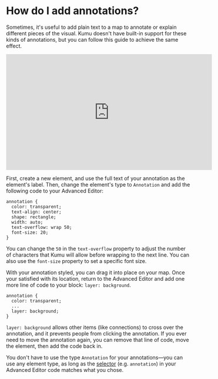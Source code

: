 # How do I add annotations?

Sometimes, it's useful to add plain text to a map to annotate or explain different pieces of the visual. Kumu doesn't have built-in support for these kinds of annotations, but you can follow this guide to achieve the same effect.

<p><iframe width="560" height="315" src="https://www.youtube.com/embed/PGZZui7XASk" frameborder="0" allowfullscreen></iframe></p>

First, create a new element, and use the full text of your annotation as the element's label. Then, change the element's type to `Annotation` and add the following code to your Advanced Editor:

```
annotation {
  color: transparent;
  text-align: center;
  shape: rectangle;
  width: auto;
  text-overflow: wrap 50;
  font-size: 20;
}
```

You can change the `50` in the `text-overflow` property to adjust the number of characters that Kumu will allow before wrapping to the next line. You can also use the `font-size` property to set a specific font size.

With your annotation styled, you can drag it into place on your map. Once your satisfied with its location, return to the Advanced Editor and add one more line of code to your block: `layer: background`.

```
annotation {
  color: transparent;
  ...
  layer: background;
}
```

`layer: background` allows other items (like connections) to cross over the annotation, and it prevents people from clicking the annotation. If you ever need to move the annotation again, you can remove that line of code, move the element, then add the code back in.

<p class="alert alert-info">
  You don't have to use the type <code>Annotation</code> for your annotations—you can use any element type, as long as the <a href="/guides/selectors.md">selector</a> (e.g. <code>annotation</code>) in your Advanced Editor code matches what you chose.
</p>
